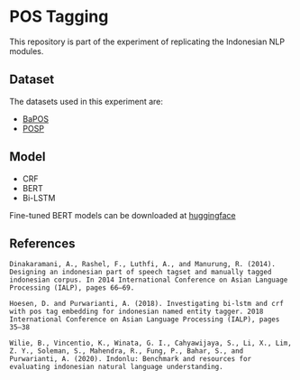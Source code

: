 # POS Tagging

This repository is part of the experiment of replicating the Indonesian NLP modules.

## Dataset

The datasets used in this experiment are:

- [BaPOS](https://github.com/IndoNLP/indonlu/tree/master/dataset/bapos_pos-idn)
- [POSP](https://github.com/IndoNLP/indonlu/tree/master/dataset/posp_pos-prosa)

## Model

- CRF
- BERT
- Bi-LSTM

Fine-tuned BERT models can be downloaded at [huggingface](https://huggingface.co/ageng-anugrah/indobert-large-p2-finetuned-pos)

## References

    Dinakaramani, A., Rashel, F., Luthfi, A., and Manurung, R. (2014). Designing an indonesian part of speech tagset and manually tagged indonesian corpus. In 2014 International Conference on Asian Language Processing (IALP), pages 66–69.

    Hoesen, D. and Purwarianti, A. (2018). Investigating bi-lstm and crf with pos tag embedding for indonesian named entity tagger. 2018 International Conference on Asian Language Processing (IALP), pages 35–38

    Wilie, B., Vincentio, K., Winata, G. I., Cahyawijaya, S., Li, X., Lim, Z. Y., Soleman, S., Mahendra, R., Fung, P., Bahar, S., and Purwarianti, A. (2020). Indonlu: Benchmark and resources for evaluating indonesian natural language understanding.
